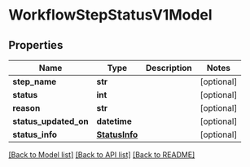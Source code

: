 # WorkflowStepStatusV1Model

## Properties
Name | Type | Description | Notes
------------ | ------------- | ------------- | -------------
**step_name** | **str** |  | [optional] 
**status** | **int** |  | [optional] 
**reason** | **str** |  | [optional] 
**status_updated_on** | **datetime** |  | [optional] 
**status_info** | [**StatusInfo**](StatusInfo.md) |  | [optional] 

[[Back to Model list]](../README.md#documentation-for-models) [[Back to API list]](../README.md#documentation-for-api-endpoints) [[Back to README]](../README.md)


